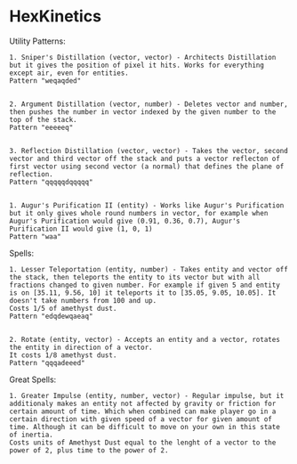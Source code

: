 # HexKinetics



Utility Patterns:

	1. Sniper's Distillation (vector, vector) - Architects Distillation but it gives the position of pixel it hits. Works for everything except air, even for entities.
	Pattern "weqaqded"


	2. Argument Distillation (vector, number) - Deletes vector and number, then pushes the number in vector indexed by the given number to the top of the stack.
	Pattern "eeeeeq"


	3. Reflection Distillation (vector, vector) - Takes the vector, second vector and third vector off the stack and puts a vector reflecton of first vector using second vector (a normal) that defines the plane of reflection.
	Pattern "qqqqqdqqqqq"
	
	
	1. Augur's Purification II (entity) - Works like Augur's Purification but it only gives whole round numbers in vector, for example when Augur's Purification would give (0.91, 0.36, 0.7), Augur's Purification II would give (1, 0, 1)
	Pattern "waa"
	
	


Spells:

	1. Lesser Teleportation (entity, number) - Takes entity and vector off the stack, then teleports the entity to its vector but with all fractions changed to given number. For example if given 5 and entity is on [35.11, 9.56, 10] it teleports it to [35.05, 9.05, 10.05]. It doesn't take numbers from 100 and up.
	Costs 1/5 of amethyst dust.
	Pattern "edqdewqaeaq"


	2. Rotate (entity, vector) - Accepts an entity and a vector, rotates the entity in direction of a vector.
	It costs 1/8 amethyst dust.
	Pattern "qqqadeeed"



Great Spells:


	1. Greater Impulse (entity, number, vector) - Regular impulse, but it additionaly makes an entity not affected by gravity or friction for certain amount of time. Which when combined can make player go in a certain direction with given speed of a vector for given amount of time. Although it can be difficult to move on your own in this state of inertia.
	Costs units of Amethyst Dust equal to the lenght of a vector to the power of 2, plus time to the power of 2.
